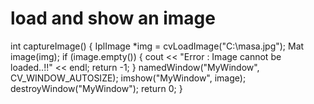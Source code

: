# load and show an image
int captureImage()
{
	IplImage *img = cvLoadImage("C:\\masa.jpg");
	Mat image(img);
	if (image.empty()) 
	{
		cout << "Error : Image cannot be loaded..!!" << endl;
		return -1;
	}
	namedWindow("MyWindow", CV_WINDOW_AUTOSIZE);
	imshow("MyWindow", image); 
	destroyWindow("MyWindow"); 
	return 0;
}
